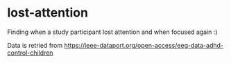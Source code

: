 # lost-attention

Finding when a study participant lost attention and when focused again :)

Data is retried from https://ieee-dataport.org/open-access/eeg-data-adhd-control-children